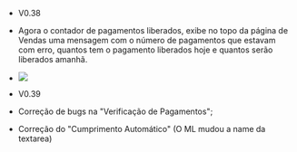 - V0.38
 - Agora o contador de pagamentos liberados, exibe no topo da página de Vendas uma mensagem com o número de pagamentos que estavam com erro, quantos tem o pagamento liberados hoje e quantos serão liberados amanhã.
 - ![](http://s24.postimg.org/ndb7i9i79/download.png)

- V0.39
 - Correção de bugs na "Verificação de Pagamentos";
 - Correção do "Cumprimento Automático" (O ML mudou a name da textarea)
